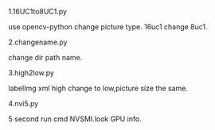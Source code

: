 1.16UC1to8UC1.py

use opencv-python change picture type. 16uc1 change 8uc1.

2.changename.py

change dir path name.

3.high2low.py

labelImg xml high change to low,picture size the same.

4.nvi5.py

5 second run cmd NVSMI.look GPU info.


